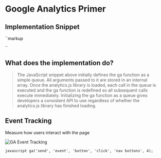 # Google Analytics Primer

## Implementation Snippet

``markup
<!-- Google Analytics -->
<script>
(function(i,s,o,g,r,a,m){i['GoogleAnalyticsObject']=r;i[r]=i[r]||function(){
(i[r].q=i[r].q||[]).push(arguments)},i[r].l=1*new Date();a=s.createElement(o),
m=s.getElementsByTagName(o)[0];a.async=1;a.src=g;m.parentNode.insertBefore(a,m)
})(window,document,'script','//www.google-analytics.com/analytics.js','ga');
ga('create', 'UA-XXXX-Y', 'auto');
ga('send', 'pageview');
</script>
<!-- End Google Analytics -->
``

## What does the implementation do?

> The JavaScript snippet above initially defines the ga function as a simple queue. All arguments passed to it are stored in an internal array. Once the analytics.js library is loaded, each call in the queue is executed and the ga function is redefined so all subsequent calls execute immediately. Initializing the ga function as a queue gives developers a consistent API to use regardless of whether the analytics.js library has finished loading.

## Event Tracking

Measure how users interact with the page

![GA Event Tracking](-Jo5PpjgTUe7IbGzupgq)

``javascript
ga('send', 'event', 'button', 'click', 'nav buttons', 4);
``